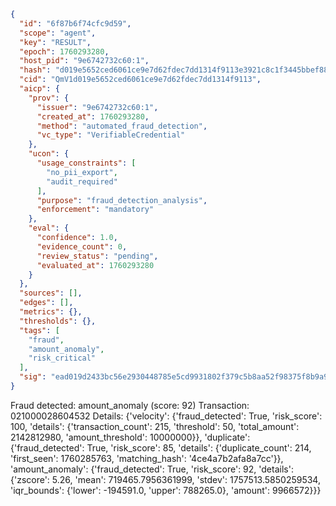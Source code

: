 ```json
{
  "id": "6f87b6f74cfc9d59",
  "scope": "agent",
  "key": "RESULT",
  "epoch": 1760293280,
  "host_pid": "9e6742732c60:1",
  "hash": "d019e5652ced6061ce9e7d62fdec7dd1314f9113e3921c8c1f3445bbef88cc80",
  "cid": "QmV1d019e5652ced6061ce9e7d62fdec7dd1314f9113",
  "aicp": {
    "prov": {
      "issuer": "9e6742732c60:1",
      "created_at": 1760293280,
      "method": "automated_fraud_detection",
      "vc_type": "VerifiableCredential"
    },
    "ucon": {
      "usage_constraints": [
        "no_pii_export",
        "audit_required"
      ],
      "purpose": "fraud_detection_analysis",
      "enforcement": "mandatory"
    },
    "eval": {
      "confidence": 1.0,
      "evidence_count": 0,
      "review_status": "pending",
      "evaluated_at": 1760293280
    }
  },
  "sources": [],
  "edges": [],
  "metrics": {},
  "thresholds": {},
  "tags": [
    "fraud",
    "amount_anomaly",
    "risk_critical"
  ],
  "sig": "ead019d2433bc56e2930448785e5cd9931802f379c5b8aa52f98375f8b9a94c9"
}
```

Fraud detected: amount_anomaly (score: 92)
Transaction: 021000028604532
Details: {'velocity': {'fraud_detected': True, 'risk_score': 100, 'details': {'transaction_count': 215, 'threshold': 50, 'total_amount': 2142812980, 'amount_threshold': 10000000}}, 'duplicate': {'fraud_detected': True, 'risk_score': 85, 'details': {'duplicate_count': 214, 'first_seen': 1760285763, 'matching_hash': '4ce4a7b2afa8a7cc'}}, 'amount_anomaly': {'fraud_detected': True, 'risk_score': 92, 'details': {'zscore': 5.26, 'mean': 719465.7956361999, 'stdev': 1757513.5850259534, 'iqr_bounds': {'lower': -194591.0, 'upper': 788265.0}, 'amount': 9966572}}}